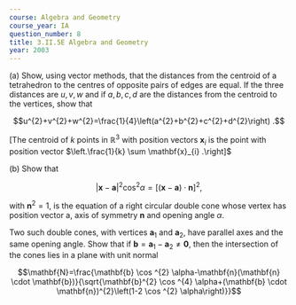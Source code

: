 ```yaml
---
course: Algebra and Geometry
course_year: IA
question_number: 8
title: 3.II.5E Algebra and Geometry
year: 2003
---
```



(a) Show, using vector methods, that the distances from the centroid of a tetrahedron to the centres of opposite pairs of edges are equal. If the three distances are $u, v, w$ and if $a, b, c, d$ are the distances from the centroid to the vertices, show that

$$u^{2}+v^{2}+w^{2}=\frac{1}{4}\left(a^{2}+b^{2}+c^{2}+d^{2}\right) .$$

[The centroid of $k$ points in $\mathbb{R}^{3}$ with position vectors $\mathbf{x}_{i}$ is the point with position vector $\left.\frac{1}{k} \sum \mathbf{x}_{i} .\right]$

(b) Show that

$$|\mathbf{x}-\mathbf{a}|^{2} \cos ^{2} \alpha=[(\mathbf{x}-\mathbf{a}) \cdot \mathbf{n}]^{2},$$

with $\mathbf{n}^{2}=1$, is the equation of a right circular double cone whose vertex has position vector a, axis of symmetry $\mathbf{n}$ and opening angle $\alpha$.

Two such double cones, with vertices $\mathbf{a}_{1}$ and $\mathbf{a}_{2}$, have parallel axes and the same opening angle. Show that if $\mathbf{b}=\mathbf{a}_{1}-\mathbf{a}_{2} \neq \mathbf{0}$, then the intersection of the cones lies in a plane with unit normal

$$\mathbf{N}=\frac{\mathbf{b} \cos ^{2} \alpha-\mathbf{n}(\mathbf{n} \cdot \mathbf{b})}{\sqrt{\mathbf{b}^{2} \cos ^{4} \alpha+(\mathbf{b} \cdot \mathbf{n})^{2}\left(1-2 \cos ^{2} \alpha\right)}}$$